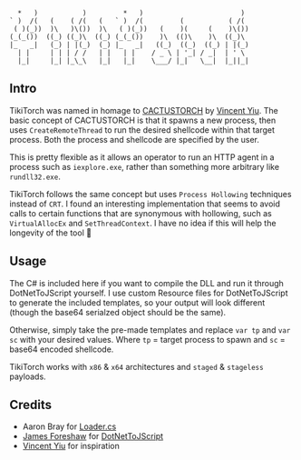 ```
  *   )           )         *   )                        )  
` )  /(   (    ( /(   (   ` )  /(         (           ( /(  
 ( )(_))  )\   )\())  )\   ( )(_))   (    )(     (    )\()) 
(_(_())  ((_) ((_)\  ((_) (_(_())    )\  (()\    )\  ((_)\  
|_   _|   (_) | |(_)  (_) |_   _|   ((_)  ((_)  ((_) | |(_) 
  | |     | | | / /   | |   | |    / _ \ | '_| / _|  | ' \  
  |_|     |_| |_\_\   |_|   |_|    \___/ |_|   \__|  |_||_| 
```

## Intro

TikiTorch was named in homage to [CACTUSTORCH](https://github.com/vysecurity/CACTUSTORCH) by [Vincent Yiu](https://twitter.com/vysecurity).  The basic concept of CACTUSTORCH is that it spawns a new process, then uses `CreateRemoteThread` to run the desired shellcode within that target process.  Both the process and shellcode are specified by the user.

This is pretty flexible as it allows an operator to run an HTTP agent in a process such as `iexplore.exe`, rather than something more arbitrary like `rundll32.exe`.

TikiTorch follows the same concept but uses `Process Hollowing` techniques instead of `CRT`.  I found an interesting implementation that seems to avoid calls to certain functions that are synonymous with hollowing, such as `VirtualAllocEx` and `SetThreadContext`.  I have no idea if this will help the longevity of the tool 🤷

## Usage

The C# is included here if you want to compile the DLL and run it through DotNetToJScript yourself.  I use custom Resource files for DotNetToJScript to generate the included templates, so your output will look different (though the base64 serialzed object should be the same).

Otherwise, simply take the pre-made templates and replace `var tp` and `var sc` with your desired values.  Where `tp` = target process to spawn and `sc` = base64 encoded shellcode.

TikiTorch works with `x86` & `x64` architectures and `staged` & `stageless` payloads.

## Credits

- Aaron Bray for [Loader.cs](https://github.com/ambray/ProcessHollowing/blob/master/ShellLoader/Loader.cs)
- [James Foreshaw](https://twitter.com/tiraniddo) for [DotNetToJScript](https://github.com/tyranid/DotNetToJScript)
- [Vincent Yiu](https://twitter.com/vysecurity) for inspiration